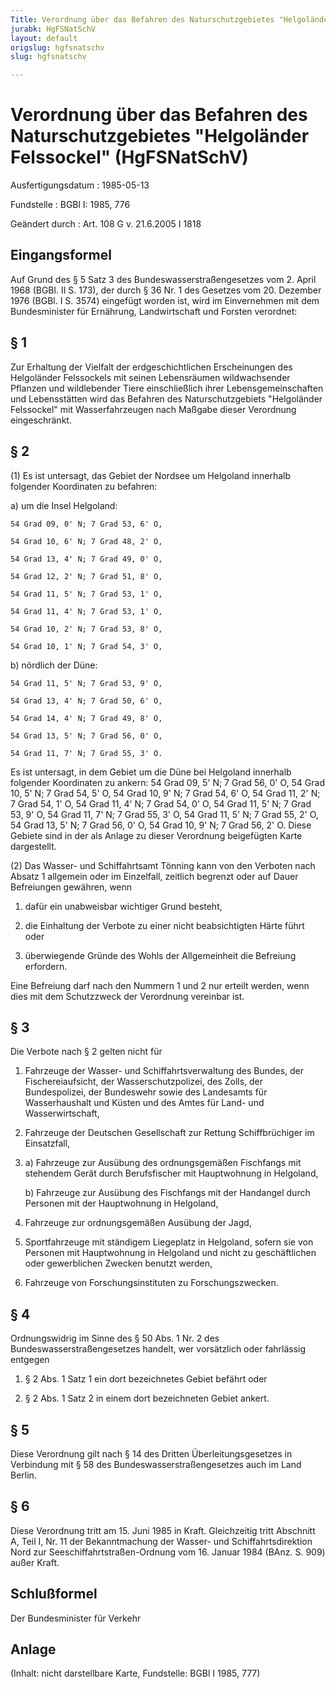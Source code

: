 ```yaml
---
Title: Verordnung über das Befahren des Naturschutzgebietes "Helgoländer Felssockel"
jurabk: HgFSNatSchV
layout: default
origslug: hgfsnatschv
slug: hgfsnatschv

---
```


# Verordnung über das Befahren des Naturschutzgebietes "Helgoländer Felssockel" (HgFSNatSchV)

Ausfertigungsdatum
:   1985-05-13

Fundstelle
:   BGBl I: 1985, 776

Geändert durch
:   Art. 108 G v. 21.6.2005 I 1818

## Eingangsformel

Auf Grund des § 5 Satz 3 des Bundeswasserstraßengesetzes vom 2. April
1968 (BGBl. II S. 173), der durch § 36 Nr. 1 des Gesetzes vom 20.
Dezember 1976 (BGBl. I S. 3574) eingefügt worden ist, wird im
Einvernehmen mit dem Bundesminister für Ernährung, Landwirtschaft und
Forsten verordnet:

## § 1

Zur Erhaltung der Vielfalt der erdgeschichtlichen Erscheinungen des
Helgoländer Felssockels mit seinen Lebensräumen wildwachsender
Pflanzen und wildlebender Tiere einschließlich ihrer
Lebensgemeinschaften und Lebensstätten wird das Befahren des
Naturschutzgebiets "Helgoländer Felssockel" mit Wasserfahrzeugen nach
Maßgabe dieser Verordnung eingeschränkt.

## § 2

(1) Es ist untersagt, das Gebiet der Nordsee um Helgoland innerhalb
folgender Koordinaten zu befahren:

a)  um die Insel Helgoland:

    54 Grad 09, 0' N; 7 Grad 53, 6' O,

    54 Grad 10, 6' N; 7 Grad 48, 2' O,

    54 Grad 13, 4' N; 7 Grad 49, 0' O,

    54 Grad 12, 2' N; 7 Grad 51, 8' O,

    54 Grad 11, 5' N; 7 Grad 53, 1' O,

    54 Grad 11, 4' N; 7 Grad 53, 1' O,

    54 Grad 10, 2' N; 7 Grad 53, 8' O,

    54 Grad 10, 1' N; 7 Grad 54, 3' O,


b)  nördlich der Düne:

    54 Grad 11, 5' N; 7 Grad 53, 9' O,

    54 Grad 13, 4' N; 7 Grad 50, 6' O,

    54 Grad 14, 4' N; 7 Grad 49, 8' O,

    54 Grad 13, 5' N; 7 Grad 56, 0' O,

    54 Grad 11, 7' N; 7 Grad 55, 3' O.



Es ist untersagt, in dem Gebiet um die Düne bei Helgoland innerhalb
folgender Koordinaten zu ankern:
54 Grad 09, 5' N; 7 Grad 56, 0' O,
54 Grad 10, 5' N; 7 Grad 54, 5' O,
54 Grad 10, 9' N; 7 Grad 54, 6' O,
54 Grad 11, 2' N; 7 Grad 54, 1' O,
54 Grad 11, 4' N; 7 Grad 54, 0' O,
54 Grad 11, 5' N; 7 Grad 53, 9' O,
54 Grad 11, 7' N; 7 Grad 55, 3' O,
54 Grad 11, 5' N; 7 Grad 55, 2' O,
54 Grad 13, 5' N; 7 Grad 56, 0' O,
54 Grad 10, 9' N; 7 Grad 56, 2' O.
Diese Gebiete sind in der als Anlage zu dieser Verordnung beigefügten
Karte dargestellt.

(2) Das Wasser- und Schiffahrtsamt Tönning kann von den Verboten nach
Absatz 1 allgemein oder im Einzelfall, zeitlich begrenzt oder auf
Dauer Befreiungen gewähren, wenn

1.  dafür ein unabweisbar wichtiger Grund besteht,


2.  die Einhaltung der Verbote zu einer nicht beabsichtigten Härte führt
    oder


3.  überwiegende Gründe des Wohls der Allgemeinheit die Befreiung
    erfordern.



Eine Befreiung darf nach den Nummern 1 und 2 nur erteilt werden, wenn
dies mit dem Schutzzweck der Verordnung vereinbar ist.

## § 3

Die Verbote nach § 2 gelten nicht für

1.  Fahrzeuge der Wasser- und Schiffahrtsverwaltung des Bundes, der
    Fischereiaufsicht, der Wasserschutzpolizei, des Zolls, der
    Bundespolizei, der Bundeswehr sowie des Landesamts für Wasserhaushalt
    und Küsten und des Amtes für Land- und Wasserwirtschaft,


2.  Fahrzeuge der Deutschen Gesellschaft zur Rettung Schiffbrüchiger im
    Einsatzfall,


3.
    a)  Fahrzeuge zur Ausübung des ordnungsgemäßen Fischfangs mit stehendem
        Gerät durch Berufsfischer mit Hauptwohnung in Helgoland,


    b)  Fahrzeuge zur Ausübung des Fischfangs mit der Handangel durch Personen
        mit der Hauptwohnung in Helgoland,





4.  Fahrzeuge zur ordnungsgemäßen Ausübung der Jagd,


5.  Sportfahrzeuge mit ständigem Liegeplatz in Helgoland, sofern sie von
    Personen mit Hauptwohnung in Helgoland und nicht zu geschäftlichen
    oder gewerblichen Zwecken benutzt werden,


6.  Fahrzeuge von Forschungsinstituten zu Forschungszwecken.

## § 4

Ordnungswidrig im Sinne des § 50 Abs. 1 Nr. 2 des
Bundeswasserstraßengesetzes handelt, wer vorsätzlich oder fahrlässig
entgegen

1.  § 2 Abs. 1 Satz 1 ein dort bezeichnetes Gebiet befährt oder


2.  § 2 Abs. 1 Satz 2 in einem dort bezeichneten Gebiet ankert.

## § 5

Diese Verordnung gilt nach § 14 des Dritten Überleitungsgesetzes in
Verbindung mit § 58 des Bundeswasserstraßengesetzes auch im Land
Berlin.

## § 6

Diese Verordnung tritt am 15. Juni 1985 in Kraft. Gleichzeitig tritt
Abschnitt A, Teil I, Nr. 11 der Bekanntmachung der Wasser- und
Schiffahrtsdirektion Nord zur Seeschiffahrtstraßen-Ordnung vom 16.
Januar 1984 (BAnz. S. 909) außer Kraft.

## Schlußformel

Der Bundesminister für Verkehr

## Anlage

(Inhalt: nicht darstellbare Karte,
Fundstelle: BGBl I 1985, 777)

